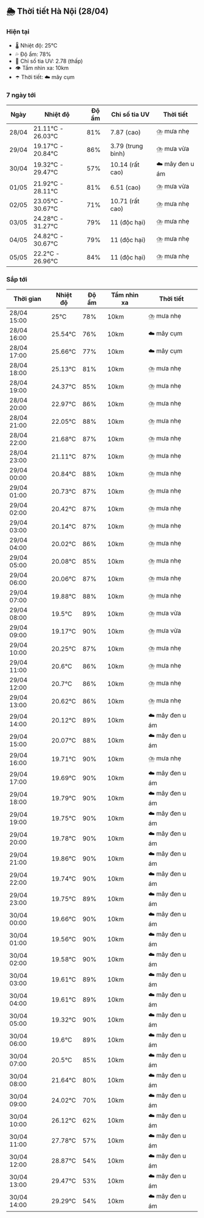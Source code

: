 ## 🌦️ Thời tiết Hà Nội (28/04)

### Hiện tại

- 🌡️ Nhiệt độ: 25℃
- 💦 Độ ẩm: 78%
- 🌟 Chỉ số tia UV: 2.78 (thấp)
- 👁️ Tầm nhìn xa: 10km
- ☂️ Thời tiết: ☁️ mây cụm

### 7 ngày tới

| Ngày | Nhiệt độ | Độ ẩm | Chỉ số tia UV | Thời tiết |
| --- | --- | --- | --- | --- |
| 28/04 | 21.11℃ - 26.03℃ | 81% | 7.87 (cao) | ⛈️ mưa nhẹ |
| 29/04 | 19.17℃ - 20.84℃ | 86% | 3.79 (trung bình) | ⛈️ mưa vừa |
| 30/04 | 19.32℃ - 29.47℃ | 57% | 10.14 (rất cao) | ☁️ mây đen u ám |
| 01/05 | 21.92℃ - 28.11℃ | 81% | 6.51 (cao) | ⛈️ mưa vừa |
| 02/05 | 23.05℃ - 30.67℃ | 71% | 10.71 (rất cao) | ⛈️ mưa nhẹ |
| 03/05 | 24.28℃ - 31.27℃ | 79% | 11 (độc hại) | ⛈️ mưa nhẹ |
| 04/05 | 24.82℃ - 30.67℃ | 79% | 11 (độc hại) | ⛈️ mưa nhẹ |
| 05/05 | 22.2℃ - 26.96℃ | 84% | 11 (độc hại) | ⛈️ mưa nhẹ |

### Sắp tới

| Thời gian | Nhiệt độ | Độ ẩm | Tầm nhìn xa | Thời tiết |
| --- | --- | --- | --- | --- |
| 28/04 15:00 | 25℃ | 78% | 10km | ⛈️ mưa nhẹ |
| 28/04 16:00 | 25.54℃ | 76% | 10km | ☁️ mây cụm |
| 28/04 17:00 | 25.66℃ | 77% | 10km | ☁️ mây cụm |
| 28/04 18:00 | 25.13℃ | 81% | 10km | ⛈️ mưa nhẹ |
| 28/04 19:00 | 24.37℃ | 85% | 10km | ⛈️ mưa nhẹ |
| 28/04 20:00 | 22.97℃ | 86% | 10km | ⛈️ mưa nhẹ |
| 28/04 21:00 | 22.05℃ | 88% | 10km | ⛈️ mưa nhẹ |
| 28/04 22:00 | 21.68℃ | 87% | 10km | ⛈️ mưa nhẹ |
| 28/04 23:00 | 21.11℃ | 87% | 10km | ⛈️ mưa nhẹ |
| 29/04 00:00 | 20.84℃ | 88% | 10km | ⛈️ mưa nhẹ |
| 29/04 01:00 | 20.73℃ | 87% | 10km | ⛈️ mưa nhẹ |
| 29/04 02:00 | 20.42℃ | 87% | 10km | ⛈️ mưa nhẹ |
| 29/04 03:00 | 20.14℃ | 87% | 10km | ⛈️ mưa nhẹ |
| 29/04 04:00 | 20.02℃ | 86% | 10km | ⛈️ mưa nhẹ |
| 29/04 05:00 | 20.08℃ | 85% | 10km | ⛈️ mưa nhẹ |
| 29/04 06:00 | 20.06℃ | 87% | 10km | ⛈️ mưa nhẹ |
| 29/04 07:00 | 19.88℃ | 88% | 10km | ⛈️ mưa nhẹ |
| 29/04 08:00 | 19.5℃ | 89% | 10km | ⛈️ mưa vừa |
| 29/04 09:00 | 19.17℃ | 90% | 10km | ⛈️ mưa vừa |
| 29/04 10:00 | 20.25℃ | 87% | 10km | ⛈️ mưa nhẹ |
| 29/04 11:00 | 20.6℃ | 86% | 10km | ⛈️ mưa nhẹ |
| 29/04 12:00 | 20.7℃ | 86% | 10km | ⛈️ mưa nhẹ |
| 29/04 13:00 | 20.62℃ | 86% | 10km | ⛈️ mưa nhẹ |
| 29/04 14:00 | 20.12℃ | 89% | 10km | ☁️ mây đen u ám |
| 29/04 15:00 | 20.07℃ | 88% | 10km | ☁️ mây đen u ám |
| 29/04 16:00 | 19.71℃ | 90% | 10km | ⛈️ mưa nhẹ |
| 29/04 17:00 | 19.69℃ | 90% | 10km | ☁️ mây đen u ám |
| 29/04 18:00 | 19.79℃ | 90% | 10km | ☁️ mây đen u ám |
| 29/04 19:00 | 19.75℃ | 90% | 10km | ☁️ mây đen u ám |
| 29/04 20:00 | 19.78℃ | 90% | 10km | ☁️ mây đen u ám |
| 29/04 21:00 | 19.86℃ | 90% | 10km | ☁️ mây đen u ám |
| 29/04 22:00 | 19.74℃ | 90% | 10km | ☁️ mây đen u ám |
| 29/04 23:00 | 19.75℃ | 89% | 10km | ☁️ mây đen u ám |
| 30/04 00:00 | 19.66℃ | 90% | 10km | ☁️ mây đen u ám |
| 30/04 01:00 | 19.56℃ | 90% | 10km | ☁️ mây đen u ám |
| 30/04 02:00 | 19.58℃ | 90% | 10km | ☁️ mây đen u ám |
| 30/04 03:00 | 19.61℃ | 89% | 10km | ☁️ mây đen u ám |
| 30/04 04:00 | 19.61℃ | 89% | 10km | ☁️ mây đen u ám |
| 30/04 05:00 | 19.32℃ | 90% | 10km | ☁️ mây đen u ám |
| 30/04 06:00 | 19.6℃ | 89% | 10km | ☁️ mây đen u ám |
| 30/04 07:00 | 20.5℃ | 85% | 10km | ☁️ mây đen u ám |
| 30/04 08:00 | 21.64℃ | 80% | 10km | ☁️ mây đen u ám |
| 30/04 09:00 | 24.02℃ | 70% | 10km | ☁️ mây đen u ám |
| 30/04 10:00 | 26.12℃ | 62% | 10km | ☁️ mây đen u ám |
| 30/04 11:00 | 27.78℃ | 57% | 10km | ☁️ mây đen u ám |
| 30/04 12:00 | 28.87℃ | 54% | 10km | ☁️ mây đen u ám |
| 30/04 13:00 | 29.47℃ | 53% | 10km | ☁️ mây đen u ám |
| 30/04 14:00 | 29.29℃ | 54% | 10km | ☁️ mây đen u ám |
